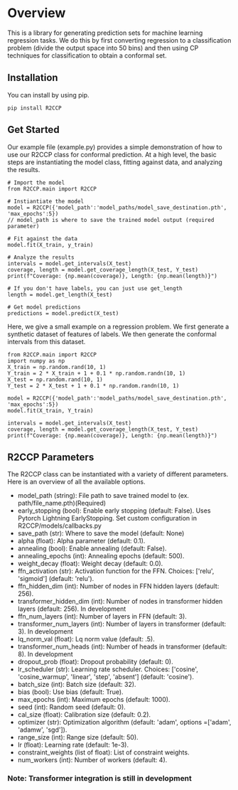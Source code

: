 # Overview
This is a library for generating prediction sets for machine learning regression tasks. 
We do this by first converting regression to a classification problem (divide the output space into 50 bins) and then using CP techniques for
classification to obtain a conformal set.

## Installation

You can install by using pip.
```
pip install R2CCP
```

## Get Started
Our example file (example.py) provides a simple demonstration of how to use our R2CCP class for conformal prediction. At a high level, the basic steps are instantiating the model class, fitting against data, and analyzing the results. 
```
# Import the model
from R2CCP.main import R2CCP

# Instiantiate the model
model = R2CCP({'model_path':'model_paths/model_save_destination.pth', 'max_epochs':5})
// model_path is where to save the trained model output (required parameter)

# Fit against the data
model.fit(X_train, y_train)

# Analyze the results
intervals = model.get_intervals(X_test)
coverage, length = model.get_coverage_length(X_test, Y_test)
print(f"Coverage: {np.mean(coverage)}, Length: {np.mean(length)}")

# If you don't have labels, you can just use get_length
length = model.get_length(X_test)

# Get model predictions
predictions = model.predict(X_test)
```

Here, we give a small example on a regression problem. We first generate a synthetic dataset of features of labels. We then generate the conformal intervals from this dataset.

```
from R2CCP.main import R2CCP
import numpy as np
X_train = np.random.rand(10, 1)
Y_train = 2 * X_train + 1 + 0.1 * np.random.randn(10, 1)
X_test = np.random.rand(10, 1)
Y_test = 2 * X_test + 1 + 0.1 * np.random.randn(10, 1)

model = R2CCP({'model_path':'model_paths/model_save_destination.pth', 'max_epochs':5})
model.fit(X_train, Y_train)

intervals = model.get_intervals(X_test)
coverage, length = model.get_coverage_length(X_test, Y_test)
print(f"Coverage: {np.mean(coverage)}, Length: {np.mean(length)}")
```


## R2CCP Parameters
The R2CCP class can be instantiated with a variety of different parameters. Here is an overview of all the available options.
- model_path (string): File path to save trained model to (ex. path/file_name.pth)(Required)
- early_stopping (bool): Enable early stopping (default: False). Uses Pytorch Lightning EarlyStopping. Set custom configuration in R2CCP/models/callbacks.py
- save_path (str): Where to save the model (default: None)
- alpha (float): Alpha parameter (default: 0.1).
- annealing (bool): Enable annealing (default: False).
- annealing_epochs (int): Annealing epochs (default: 500).
- weight_decay (float): Weight decay (default: 0.0).
- ffn_activation (str): Activation function for the FFN. Choices: ['relu', 'sigmoid'] (default: 'relu').
- ffn_hidden_dim (int): Number of nodes in FFN hidden layers (default: 256).
- transformer_hidden_dim (int): Number of nodes in transformer hidden layers (default: 256). In development
- ffn_num_layers (int): Number of layers in FFN (default: 3).
- transformer_num_layers (int): Number of layers in transformer (default: 3). In development
- lq_norm_val (float): Lq norm value (default: .5).
- transformer_num_heads (int): Number of heads in transformer (default: 8). In development
- dropout_prob (float): Dropout probability (default: 0).
- lr_scheduler (str): Learning rate scheduler. Choices: ['cosine', 'cosine_warmup', 'linear', 'step', 'absent'] (default: 'cosine').
- batch_size (int): Batch size (default: 32).
- bias (bool): Use bias (default: True).
- max_epochs (int): Maximum epochs (default: 1000).
- seed (int): Random seed (default: 0).
- cal_size (float): Calibration size (default: 0.2).
- optimizer (str): Optimization algorithm (default: 'adam', options =['adam', 'adamw', 'sgd']).
- range_size (int): Range size (default: 50).
- lr (float): Learning rate (default: 1e-3).
- constraint_weights (list of float): List of constraint weights.
- num_workers (int): Number of workers (default: 4).

### Note: Transformer integration is still in development
